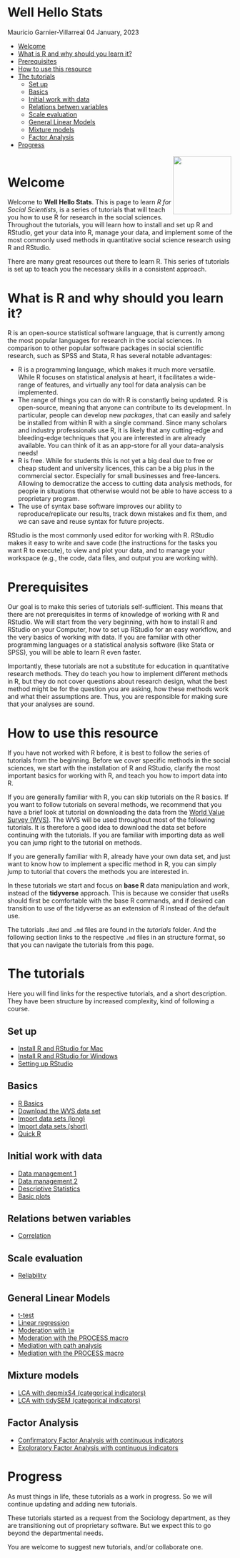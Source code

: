 Well Hello Stats
================
Mauricio Garnier-Villarreal
04 January, 2023

- <a href="#welcome" id="toc-welcome">Welcome</a>
- <a href="#what-is-r-and-why-should-you-learn-it"
  id="toc-what-is-r-and-why-should-you-learn-it">What is R and why should
  you learn it?</a>
- <a href="#prerequisites" id="toc-prerequisites">Prerequisites</a>
- <a href="#how-to-use-this-resource"
  id="toc-how-to-use-this-resource">How to use this resource</a>
- <a href="#the-tutorials" id="toc-the-tutorials">The tutorials</a>
  - <a href="#set-up" id="toc-set-up">Set up</a>
  - <a href="#basics" id="toc-basics">Basics</a>
  - <a href="#initial-work-with-data"
    id="toc-initial-work-with-data">Initial work with data</a>
  - <a href="#relations-betwen-variables"
    id="toc-relations-betwen-variables">Relations betwen variables</a>
  - <a href="#scale-evaluation" id="toc-scale-evaluation">Scale
    evaluation</a>
  - <a href="#general-linear-models" id="toc-general-linear-models">General
    Linear Models</a>
  - <a href="#mixture-models" id="toc-mixture-models">Mixture models</a>
  - <a href="#factor-analysis" id="toc-factor-analysis">Factor Analysis</a>
- <a href="#progress" id="toc-progress">Progress</a>

<div style="padding: 0.2em;">

<img src="https://upload.wikimedia.org/wikipedia/commons/thumb/1/1b/R_logo.svg/1200px-R_logo.svg.png" width="130" align="right"/>

</div>

# Welcome

Welcome to **Well Hello Stats**. This is page to learn *R for Social
Scientists*, is a series of tutorials that will teach you how to use R
for research in the social sciences. Throughout the tutorials, you will
learn how to install and set up R and RStudio, get your data into R,
manage your data, and implement some of the most commonly used methods
in quantitative social science research using R and RStudio.

There are many great resources out there to learn R. This series of
tutorials is set up to teach you the necessary skills in a consistent
approach.

# What is R and why should you learn it?

R is an open-source statistical software language, that is currently
among the most popular languages for research in the social sciences. In
comparison to other popular software packages in social scientific
research, such as SPSS and Stata, R has several notable advantages:

- R is a programming language, which makes it much more versatile. While
  R focuses on statistical analysis at heart, it facilitates a
  wide-range of features, and virtually any tool for data analysis can
  be implemented.
- The range of things you can do with R is constantly being updated. R
  is open-source, meaning that anyone can contribute to its development.
  In particular, people can develop new *packages*, that can easily and
  safely be installed from within R with a single command. Since many
  scholars and industry professionals use R, it is likely that any
  cutting-edge and bleeding-edge techniques that you are interested in
  are already available. You can think of it as an app-store for all
  your data-analysis needs!
- R is free. While for students this is not yet a big deal due to free
  or cheap student and university licences, this can be a big plus in
  the commercial sector. Especially for small businesses and
  free-lancers. Allowing to democratize the access to cutting data
  analysis methods, for people in situations that otherwise would not be
  able to have access to a proprietary program.
- The use of syntax base software improves our ability to
  reproduce/replicate our results, track down mistakes and fix them, and
  we can save and reuse syntax for future projects.

RStudio is the most commonly used editor for working with R. RStudio
makes it easy to write and save code (the instructions for the tasks you
want R to execute), to view and plot your data, and to manage your
workspace (e.g., the code, data files, and output you are working with).

# Prerequisites

Our goal is to make this series of tutorials self-sufficient. This means
that there are not prerequisites in terms of knowledge of working with R
and RStudio. We will start from the very beginning, with how to install
R and RStudio on your Computer, how to set up RStudio for an easy
workflow, and the very basics of working with data. If you are familiar
with other programming languages or a statistical analysis software
(like Stata or SPSS), you will be able to learn R even faster.

Importantly, these tutorials are not a substitute for education in
quantitative research methods. They do teach you how to implement
different methods in R, but they do not cover questions about research
design, what the best method might be for the question you are asking,
how these methods work and what their assumptions are. Thus, you are
responsible for making sure that your analyses are sound.

# How to use this resource

If you have not worked with R before, it is best to follow the series of
tutorials from the beginning. Before we cover specific methods in the
social sciences, we start with the installation of R and RStudio,
clarify the most important basics for working with R, and teach you how
to import data into R.

If you are generally familiar with R, you can skip tutorials on the R
basics. If you want to follow tutorials on several methods, we recommend
that you have a brief look at tutorial on downloading the data from the
[World Value Survey (WVS)](https://www.worldvaluessurvey.org/). The WVS
will be used throughout most of the following tutorials. It is therefore
a good idea to download the data set before continuing with the
tutorials. If you are familiar with importing data as well you can jump
right to the tutorial on methods.

If you are generally familiar with R, already have your own data set,
and just want to know how to implement a specific method in R, you can
simply jump to tutorial that covers the methods you are interested in.

In these tutorials we start and focus on **base R** data manipulation
and work, instead of the **tidyverse** approach. This is because we
consider that useRs should first be comfortable with the base R
commands, and if desired can transition to use of the tidyverse as an
extension of R instead of the default use.

The tutorials `.Rmd` and `.md` files are found in the *tutorials*
folder. And the following section links to the respective `.md` files in
an structure format, so that you can navigate the tutorials from this
page.

# The tutorials

Here you will find links for the respective tutorials, and a short
description. They have been structure by increased complexity, kind of
following a course.

## Set up

- [Install R and RStudio for
  Mac](https://github.com/maugavilla/well_hello_stats/blob/main/tutorials/0_1_Installing_mac.md)
- [Install R and RStudio for
  Windows](https://github.com/maugavilla/well_hello_stats/blob/main/tutorials/0_2_Installing_windows.md)
- [Setting up
  RStudio](https://github.com/maugavilla/well_hello_stats/blob/main/tutorials/0_3_setting_up_RStudio.md)

## Basics

- [R
  Basics](https://github.com/maugavilla/well_hello_stats/blob/main/tutorials/1_1_R_basics.md)
- [Download the WVS data
  set](https://github.com/maugavilla/well_hello_stats/blob/main/tutorials/2_1_download_WVS.md)
- [Import data sets
  (long)](https://github.com/maugavilla/well_hello_stats/blob/main/tutorials/3_1_Import_data_sets_long.md)
- [Import data sets
  (short)](https://github.com/maugavilla/well_hello_stats/blob/main/tutorials/3_2_Import_data_sets_short.md)
- [Quick
  R](https://github.com/maugavilla/well_hello_stats/blob/main/tutorials/1_2_Quick_R.md)

## Initial work with data

- [Data management
  1](https://github.com/maugavilla/well_hello_stats/blob/main/tutorials/4_1_Data_management_1.md)
- [Data management
  2](https://github.com/maugavilla/well_hello_stats/blob/main/tutorials/4_2_Data_management_2.md)
- [Descriptive
  Statistics](https://github.com/maugavilla/well_hello_stats/blob/main/tutorials/5_1_descriptive_statistics.md)
- [Basic
  plots](https://github.com/maugavilla/well_hello_stats/blob/main/tutorials/5_2_basic_plots.md)

## Relations betwen variables

- [Correlation](https://github.com/maugavilla/well_hello_stats/blob/main/tutorials/6_1_correlation.md)

## Scale evaluation

- [Reliability](https://github.com/maugavilla/well_hello_stats/blob/main/tutorials/7_1_reliability.md)

## General Linear Models

- [t-test](https://github.com/maugavilla/well_hello_stats/blob/main/tutorials/8_1_ttest.md)
- [Linear
  regression](https://github.com/maugavilla/well_hello_stats/blob/main/tutorials/9_1_linear_regression.md)
- [Moderation with
  `lm`](https://github.com/maugavilla/well_hello_stats/blob/main/tutorials/10_1_moderation_lm.md)
- [Moderation with the PROCESS
  macro](https://github.com/maugavilla/well_hello_stats/blob/main/tutorials/10_2_moderation_PROCESS.md)
- [Mediation with path
  analysis](https://github.com/maugavilla/well_hello_stats/blob/main/tutorials/11_1_mediation_path.md)
- [Mediation with the PROCESS
  macro](https://github.com/maugavilla/well_hello_stats/blob/main/tutorials/11_2_mediation_PROCESS.md)

## Mixture models

- [LCA with depmixS4 (categorical
  indicators)](https://github.com/maugavilla/well_hello_stats/blob/main/tutorials/12_LCA_depmixS4_cat.md)
- [LCA with tidySEM (categorical
  indicators)](https://github.com/maugavilla/well_hello_stats/blob/main/tutorials/12_LCA_tidySEM_cat.md)

## Factor Analysis

- [Confirmatory Factor Analysis with continuous
  indicators](https://github.com/maugavilla/well_hello_stats/blob/main/tutorials/13_CFA_cont.md)
- [Exploratory Factor Analysis with continuous
  indicators](https://github.com/maugavilla/well_hello_stats/blob/main/tutorials/13_EFA_cont.md)

# Progress

As must things in life, these tutorials as a work in progress. So we
will continue updating and adding new tutorials.

These tutorials started as a request from the Sociology department, as
they are transitioning out of proprietary software. But we expect this
to go beyond the departmental needs.

You are welcome to suggest new tutorials, and/or collaborate one.
